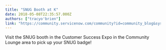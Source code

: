 ```yaml
---
title: "SNUG Booth at K"
date: 2018-05-08T22:35:57.000Z
authors: ["tracyo'brien"]
link: "https://community.servicenow.com/community?id=community_blog&sys_id=b0dc7504dbca1740852c7a9e0f961984"
---
```

<p>Visit the SNUG booth in the Customer Success Expo in the Community Lounge area to pick up your SNUG badge!</p>